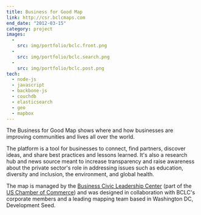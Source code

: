 ```yaml
---
title: Business for Good Map
link: http://csr.bclcmaps.com
end_date: "2012-03-15"
category: project
images:
  -
    src: img/portfolio/bclc.front.png
  -
    src: img/portfolio/bclc.search.png
  -
    src: img/portfolio/bclc.post.png
tech:
  - node-js
  - javascript
  - backbone-js
  - couchdb
  - elasticsearch
  - geo
  - mapbox
---
```

The Business for Good Map shows where and how businesses are improving communities and lives all over the world.

The platform is a tool for businesses to connect, find partners, discover ideas, and share best practices and lessons learned. It's also a research hub and news source meant to increase transparency and raise awareness about the private sector's role in addressing issues such as education, diversity and inclusion, the environment, and global health.
<!--more-->
The map is managed by the [Business Civic Leadership Center](http://bclc.uschamber.com/) (part of the [US Chamber of Commerce](http://uschamber.com)) and was designed in collaboration with BCLC's corporate members and a leading mapping team based in Washington DC, Development Seed.
